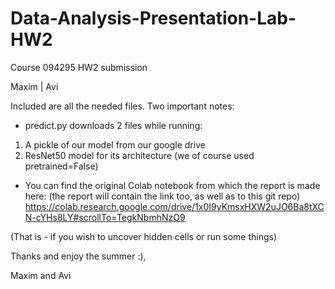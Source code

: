 # Data-Analysis-Presentation-Lab-HW2
Course 094295 HW2 submission

Maxim  | Avi 

Included are all the needed files. Two important notes:
* predict.py downloads 2 files while running: 
 1) A pickle of our model from our google drive
 2) ResNet50 model for its architecture (we of course used pretrained=False)

* You can find the original Colab notebook from which the report is made here: (the report will contain the link too, as well as to this git repo) 
https://colab.research.google.com/drive/1x0I9yKmsxHXW2uJO6Ba8tXCN-cYHs8LY#scrollTo=TegkNbmhNzO9

(That is - if you wish to uncover hidden cells or run some things)

Thanks and enjoy the summer :),

Maxim and Avi
